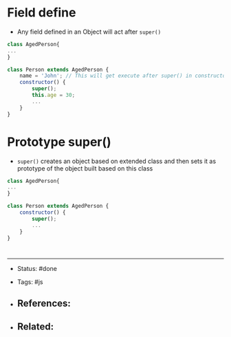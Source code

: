 # Field define
- Any field defined in an Object will act after `super()`
```js
class AgedPerson{
...
}

class Person extends AgedPerson {
	name = 'John'; // This will get execute after super() in constructor
	constructor() {
        super();
        this.age = 30;
        ...
    }
}
```



# Prototype super()
- `super()` creates an object based on extended class and then sets it as prototype of the object built based on this class

```js
class AgedPerson{
...
}

class Person extends AgedPerson {
	constructor() {
        super();
        ...
    }
}
```






# 

---
- Status: #done 

- Tags: #js

- References:
	- 

- Related:
	- 

